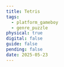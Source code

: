 ```yaml
---
title: Tetris
tags:
  - platform_gameboy
  - genre_puzzle
physical: true
digital: false
guide: false
pending: false
date: 2025-05-23
---
```

